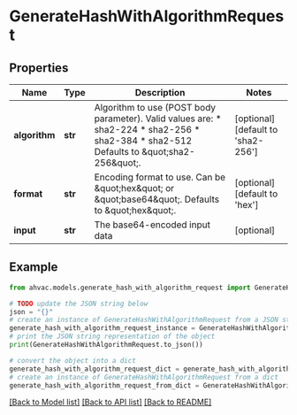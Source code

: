 # GenerateHashWithAlgorithmRequest


## Properties

Name | Type | Description | Notes
------------ | ------------- | ------------- | -------------
**algorithm** | **str** | Algorithm to use (POST body parameter). Valid values are: * sha2-224 * sha2-256 * sha2-384 * sha2-512 Defaults to \&quot;sha2-256\&quot;. | [optional] [default to 'sha2-256']
**format** | **str** | Encoding format to use. Can be \&quot;hex\&quot; or \&quot;base64\&quot;. Defaults to \&quot;hex\&quot;. | [optional] [default to 'hex']
**input** | **str** | The base64-encoded input data | [optional] 

## Example

```python
from ahvac.models.generate_hash_with_algorithm_request import GenerateHashWithAlgorithmRequest

# TODO update the JSON string below
json = "{}"
# create an instance of GenerateHashWithAlgorithmRequest from a JSON string
generate_hash_with_algorithm_request_instance = GenerateHashWithAlgorithmRequest.from_json(json)
# print the JSON string representation of the object
print(GenerateHashWithAlgorithmRequest.to_json())

# convert the object into a dict
generate_hash_with_algorithm_request_dict = generate_hash_with_algorithm_request_instance.to_dict()
# create an instance of GenerateHashWithAlgorithmRequest from a dict
generate_hash_with_algorithm_request_from_dict = GenerateHashWithAlgorithmRequest.from_dict(generate_hash_with_algorithm_request_dict)
```
[[Back to Model list]](../README.md#documentation-for-models) [[Back to API list]](../README.md#documentation-for-api-endpoints) [[Back to README]](../README.md)



